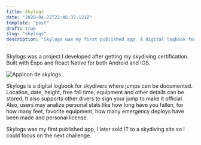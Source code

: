 ```yaml
---
title: Skylogs
date: "2020-04-22T23:46:37.121Z"
template: "post"
draft: true
slug: "skylogs"
description: "Skylogs was my first published app. A digital logbook for skydivers."
---
```

Skylogs was a project I developed after getting my skydiving certification. Built with Expo and React Native for both Android and iOS.

![Appicon de skylogs](/media/skylogs.png)

Skylogs is a digital logbook for skydivers where jumps can be documented. Location, date, height, free fall time, equipment and other details can be stored. It also supports other divers to sign your jump to make it official. Also, users may analize personal stats like how long have you fallen, for how many feet, favorite equipment, how many emergency deploys have been made and personal license.

Skylogs was my first published app, I later sold IT to a skydiving site so I could focus on the next challenge.